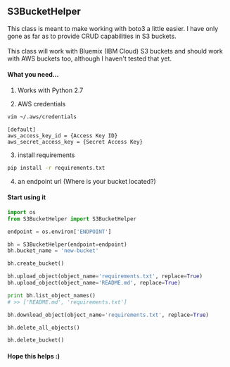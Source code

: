 ## S3BucketHelper

This class is meant to make working with boto3 a little easier.  I have only
  gone as far as to provide CRUD capabilities in S3 buckets.
<br /><br />
This class will work with Bluemix (IBM Cloud) S3 buckets and should work with
  AWS buckets too, although I haven't tested that yet.  

#### What you need...
1. Works with Python 2.7

2. AWS credentials

```bash
vim ~/.aws/credentials
```

```
[default]
aws_access_key_id = {Access Key ID}
aws_secret_access_key = {Secret Access Key}
```

3. install requirements

```bash
pip install -r requirements.txt
```

4. an endpoint url (Where is your bucket located?)

#### Start using it

```Python
import os
from S3BucketHelper import S3BucketHelper

endpoint = os.environ['ENDPOINT']

bh = S3BucketHelper(endpoint=endpoint)
bh.bucket_name = 'new-bucket'

bh.create_bucket()

bh.upload_object(object_name='requirements.txt', replace=True)
bh.upload_object(object_name='README.md', replace=True)

print bh.list_object_names()
# >> ['README.md', 'requirements.txt']

bh.download_object(object_name='requirements.txt', replace=True)

bh.delete_all_objects()

bh.delete_bucket()
```

#### Hope this helps :)
